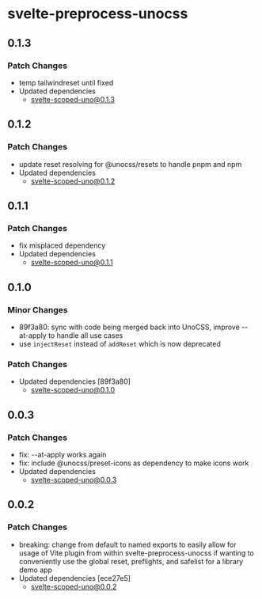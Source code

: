 # svelte-preprocess-unocss

## 0.1.3

### Patch Changes

- temp tailwindreset until fixed
- Updated dependencies
  - svelte-scoped-uno@0.1.3

## 0.1.2

### Patch Changes

- update reset resolving for @unocss/resets to handle pnpm and npm
- Updated dependencies
  - svelte-scoped-uno@0.1.2

## 0.1.1

### Patch Changes

- fix misplaced dependency
- Updated dependencies
  - svelte-scoped-uno@0.1.1

## 0.1.0

### Minor Changes

- 89f3a80: sync with code being merged back into UnoCSS, improve --at-apply to handle all use cases
- use `injectReset` instead of `addReset` which is now deprecated

### Patch Changes

- Updated dependencies [89f3a80]
  - svelte-scoped-uno@0.1.0

## 0.0.3

### Patch Changes

- fix: --at-apply works again
- fix: include @unocss/preset-icons as dependency to make icons work
- Updated dependencies
  - svelte-scoped-uno@0.0.3

## 0.0.2

### Patch Changes

- breaking: change from default to named exports to easily allow for usage of Vite plugin from within svelte-preprocess-unocss if wanting to conveniently use the global reset, preflights, and safelist for a library demo app
- Updated dependencies [ece27e5]
  - svelte-scoped-uno@0.0.2
